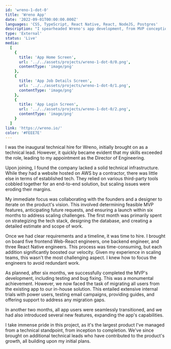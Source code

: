 ```yaml
---
id: 'wreno-1-dot-0'
title: 'Wreno App'
date: '2022-09-01T00:00:00.000Z'
languages: 'CSS, TypeScript, React Native, React, NodeJS, Postgres'
description: "I spearheaded Wreno's app development, from MVP conception to team expansion, enhancing features, setting the foundation for growth."
type: 'External'
status: 'Live'
media:
  [
    {
      title: 'App Home Screen',
      url: '../../assets/projects/wreno-1-dot-0/0.png',
      contentType: 'image/png'
    },
    {
      title: 'App Job Details Screen',
      url: '../../assets/projects/wreno-1-dot-0/1.png',
      contentType: 'image/png'
    },
    {
      title: 'App Login Screen',
      url: '../../assets/projects/wreno-1-dot-0/2.png',
      contentType: 'image/png'
    }
  ]
link: 'https://wreno.io/'
color: '#FEEE7E'
---
```


I was the inaugural technical hire for Wreno, initially brought on as a technical lead. However, it quickly became evident that my skills exceeded the role, leading to my appointment as the Director of Engineering.

Upon joining, I found the company lacked a solid technical infrastructure. While they had a website hosted on AWS by a contractor, there was little else in terms of established tech. They relied on various third-party tools cobbled together for an end-to-end solution, but scaling issues were eroding their margins.

My immediate focus was collaborating with the founders and a designer to iterate on the product's vision. This involved determining feasible MVP features, anticipating future requests, and ensuring a launch within six months to address scaling challenges. The first month was primarily spent on strategizing the tech stack, designing the database, and creating a detailed estimate and scope of work.

Once we had clear requirements and a timeline, it was time to hire. I brought on board five frontend Web-React engineers, one backend engineer, and three React Native engineers. This process was time-consuming, but each addition significantly boosted our velocity. Given my experience in scaling teams, this wasn't the most challenging aspect. I knew how to focus the engineers to avoid redundant work.

As planned, after six months, we successfully completed the MVP's development, including testing and bug fixing. This was a monumental achievement. However, we now faced the task of migrating all users from the existing app to our in-house solution. This entailed extensive internal trials with power users, testing email campaigns, providing guides, and offering support to address any migration gaps.

In another two months, all app users were seamlessly transitioned, and we had also introduced several new features, expanding the app's capabilities.

I take immense pride in this project, as it's the largest product I've managed from a technical standpoint, from inception to completion. We've since brought on additional technical leads who have contributed to the product's growth, all building upon my initial plans.
